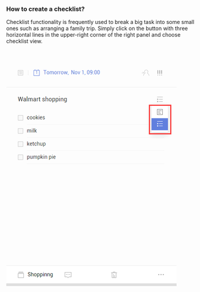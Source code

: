 ### How to create a checklist?

Checklist functionality is frequently used to break a big task into some small ones such as arranging a family trip. Simply click on the button with three horizontal lines in the upper-right corner of the right panel and choose checklist view.

<br />


![](checklist.png)

